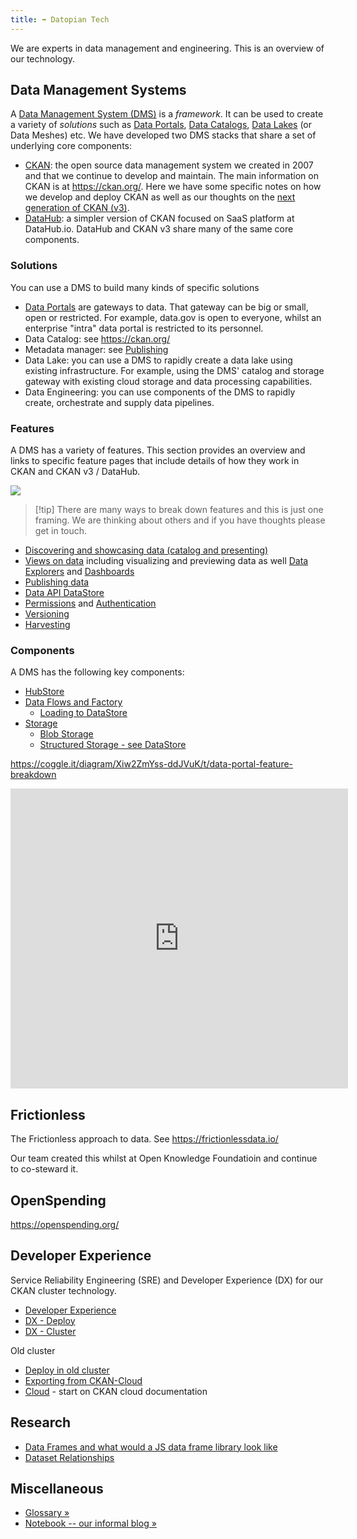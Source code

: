 ```yaml
---
title: ➡️ Datopian Tech
---
```


<div className="hero">
    <p className="hero-description">We are experts in data management and engineering. This is an overview of our technology.</p>
</div>


## Data Management Systems

A [Data Management System (DMS)][dms] is a _framework_. It can be used to create a variety of _solutions_ such as [Data Portals][], [Data Catalogs][], [Data Lakes][] (or Data Meshes) etc. We have developed two DMS stacks that share a set of underlying core components:

- [CKAN][]: the open source data management system we created in 2007 and that we continue to develop and maintain. The main information on CKAN is at https://ckan.org/. Here we have some specific notes on how we develop and deploy CKAN as well as our thoughts on the [next generation of CKAN (v3)][v3].
- [DataHub][]: a simpler version of CKAN focused on SaaS platform at DataHub.io. DataHub and CKAN v3 share many of the same core components.

[data portals]: /docs/dms/data-portals
[data lakes]: /docs/dms/data-lake
[data catalogs]: /docs/dms/data-portals
[dms]: /docs/dms/dms
[CKAN]: /docs/dms/ckan

### Solutions

You can use a DMS to build many kinds of specific solutions

- [Data Portals][portals] are gateways to data. That gateway can be big or small, open or restricted. For example, data.gov is open to everyone, whilst an enterprise "intra" data portal is restricted to its personnel.
- Data Catalog: see https://ckan.org/
- Metadata manager: see [Publishing][]
- Data Lake: you can use a DMS to rapidly create a data lake using existing infrastructure. For example, using the DMS' catalog and storage gateway with existing cloud storage and data processing capabilities.
- Data Engineering: you can use components of the DMS to rapidly create, orchestrate and supply data pipelines.

[dms]: /docs/dms/dms
[portals]: /docs/dms/data-portals
[publishing]: /docs/dms/publish
[datahub]: /docs/dms/datahub
[ckan]: /docs/dms/ckan
[v3]: /docs/dms/ckan-v3

### Features

A DMS has a variety of features. This section provides an overview and links to specific feature pages that include details of how they work in CKAN and CKAN v3 / DataHub.

<img src="https://docs.google.com/drawings/d/e/2PACX-1vRdMzNeIAEkjDRGtBfuocy6zDyRg_qDujSkLrTe69U1qlu_1kfTYN0OL_v4IZKKo0eDXRbCzgzQMlFz/pub?w=622&amp;h=635" />

> [!tip] There are many ways to break down features and this is just one framing. We are thinking about others and if you have thoughts please get in touch.


- [Discovering and showcasing data (catalog and presenting)](/docs/dms/frontend)
- [Views on data](/docs/dms/views) including visualizing and previewing data as well [Data Explorers][explorer] and [Dashboards][]
- [Publishing data](/docs/dms/publish)
- [Data API DataStore](/docs/dms/data-api)
- [Permissions](/docs/dms/permissions) and [Authentication](/docs/dms/authentication)
- [Versioning](/docs/dms/versioning)
- [Harvesting](/docs/dms/harvesting)

[dashboards]: /docs/dms/dashboards
[explorer]: /docs/dms/data-explorer

### Components

A DMS has the following key components:

- [HubStore](/docs/dms/hubstore)
- [Data Flows and Factory](/docs/dms/flows)
  - [Loading to DataStore](/docs/dms/load)
- [Storage](/docs/dms/storage)
  - [Blob Storage](/docs/dms/blob-storage)
  - [Structured Storage - see DataStore](/docs/dms/data-api)

https://coggle.it/diagram/Xiw2ZmYss-ddJVuK/t/data-portal-feature-breakdown

<iframe width='540' height='480' src='https://embed.coggle.it/diagram/Xiw2ZmYss-ddJVuK/b24d6f959c3718688fed2a5883f47d33f9bcff1478a0f3faf9e36961ac0b862f' frameBorder='0' allowFullScreen></iframe>

## Frictionless

The Frictionless approach to data. See https://frictionlessdata.io/

Our team created this whilst at Open Knowledge Foundatioin and continue to co-steward it.

## OpenSpending

https://openspending.org/

## Developer Experience

Service Reliability Engineering (SRE) and Developer Experience (DX) for our CKAN cluster technology.

- [Developer Experience][dx]
- [DX - Deploy](/docs/dms/dx/deploy)
- [DX - Cluster](/docs/dms/dx/cluster)

Old cluster

- [Deploy in old cluster](/docs/dms/deploy)
- [Exporting from CKAN-Cloud](/docs/dms/migration)
- [Cloud](/docs/dms/cloud) - start on CKAN cloud documentation

## Research

- [Data Frames and what would a JS data frame library look like](/docs/dms/dataframe)
- [Dataset Relationships](/docs/dms/relationships)

## Miscellaneous

- [Glossary &raquo;](/docs/dms/glossary)
- [Notebook -- our informal blog &raquo;](/docs/dms/notebook)

[dx]: /docs/dms/dx
